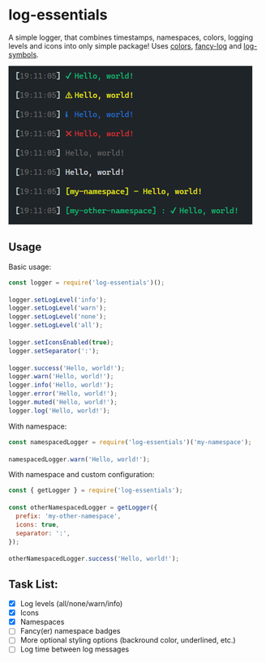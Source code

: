 # log-essentials

A simple logger, that combines timestamps, namespaces, colors, logging levels and icons into only simple package!
Uses [colors](https://www.npmjs.com/package/colors), [fancy-log](https://www.npmjs.com/package/fancy-log) and [log-symbols](https://www.npmjs.com/package/log-symbols).

![Screenshot](docs/screenshot.png)

## Usage

Basic usage:

```js
const logger = require('log-essentials')();

logger.setLogLevel('info');
logger.setLogLevel('warn');
logger.setLogLevel('none');
logger.setLogLevel('all');

logger.setIconsEnabled(true);
logger.setSeparator(':');

logger.success('Hello, world!');
logger.warn('Hello, world!');
logger.info('Hello, world!');
logger.error('Hello, world!');
logger.muted('Hello, world!');
logger.log('Hello, world!');
```

With namespace:

```js
const namespacedLogger = require('log-essentials')('my-namespace');

namespacedLogger.warn('Hello, world!');
```

With namespace and custom configuration:

```js
const { getLogger } = require('log-essentials');

const otherNamespacedLogger = getLogger({
  prefix: 'my-other-namespace',
  icons: true,
  separator: ':',
});

otherNamespacedLogger.success('Hello, world!');
```

## Task List:

- [x] Log levels (all/none/warn/info)
- [x] Icons
- [x] Namespaces
- [ ] Fancy(er) namespace badges
- [ ] More optional styling options (backround color, underlined, etc.)
- [ ] Log time between log messages
